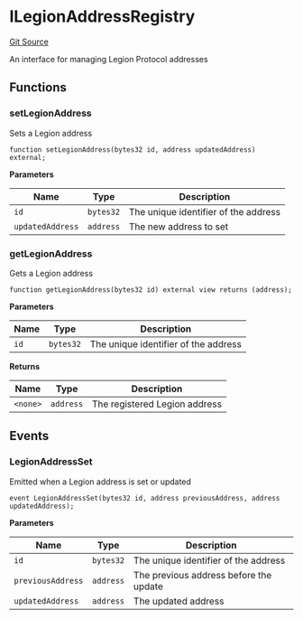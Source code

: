 # ILegionAddressRegistry
[Git Source](https://github.com/Legion-Team/evm-contracts/blob/eacaebdc1fce4e197305af05084de59f36b83e3e/src/interfaces/registries/ILegionAddressRegistry.sol)

An interface for managing Legion Protocol addresses


## Functions
### setLegionAddress

Sets a Legion address


```solidity
function setLegionAddress(bytes32 id, address updatedAddress) external;
```
**Parameters**

|Name|Type|Description|
|----|----|-----------|
|`id`|`bytes32`|The unique identifier of the address|
|`updatedAddress`|`address`|The new address to set|


### getLegionAddress

Gets a Legion address


```solidity
function getLegionAddress(bytes32 id) external view returns (address);
```
**Parameters**

|Name|Type|Description|
|----|----|-----------|
|`id`|`bytes32`|The unique identifier of the address|

**Returns**

|Name|Type|Description|
|----|----|-----------|
|`<none>`|`address`|The registered Legion address|


## Events
### LegionAddressSet
Emitted when a Legion address is set or updated


```solidity
event LegionAddressSet(bytes32 id, address previousAddress, address updatedAddress);
```

**Parameters**

|Name|Type|Description|
|----|----|-----------|
|`id`|`bytes32`|The unique identifier of the address|
|`previousAddress`|`address`|The previous address before the update|
|`updatedAddress`|`address`|The updated address|


